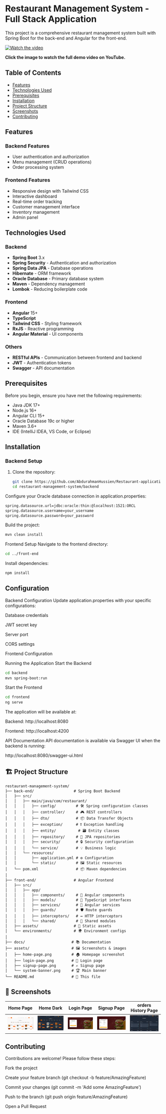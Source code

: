 # Restaurant Management System - Full Stack Application

This project is a comprehensive restaurant management system built with Spring Boot for the back-end and Angular for the front-end.

[![Watch the video](https://img.youtube.com/vi/5tyWKkKuHvI/0.jpg)](https://youtu.be/5tyWKkKuHvI)

**Click the image to watch the full demo video on YouTube.**

## Table of Contents
- [Features](#features)
- [Technologies Used](#technologies-used)
- [Prerequisites](#prerequisites)
- [Installation](#installation)
- [Project Structure](#project-structure)
- [Screenshots](#screenshots)
- [Contributing](#contributing)

## Features

### Backend Features
- User authentication and authorization
- Menu management (CRUD operations)
- Order processing system

### Frontend Features
- Responsive design with Tailwind CSS
- Interactive dashboard
- Real-time order tracking
- Customer management interface
- Inventory management
- Admin panel

## Technologies Used

### Backend
- **Spring Boot** 3.x
- **Spring Security** - Authentication and authorization
- **Spring Data JPA** - Database operations
- **Hibernate** - ORM framework
- **Oracle Database** - Primary database system
- **Maven** - Dependency management
- **Lombok** - Reducing boilerplate code

### Frontend
- **Angular** 15+
- **TypeScript**
- **Tailwind CSS** - Styling framework
- **RxJS** - Reactive programming
- **Angular Material** - UI components

### Others
- **RESTful APIs** - Communication between frontend and backend
- **JWT** - Authentication tokens
- **Swagger** - API documentation

## Prerequisites

Before you begin, ensure you have met the following requirements:
- Java JDK 17+
- Node.js 16+
- Angular CLI 15+
- Oracle Database 19c or higher
- Maven 3.6+
- IDE (IntelliJ IDEA, VS Code, or Eclipse)

## Installation

### Backend Setup
1. Clone the repository:
   ```bash
   git clone https://github.com/AbdurahmanHussien/Restaurant-application.git
   cd restaurant-management-system/backend
   ```
Configure your Oracle database connection in application.properties:

```properties
spring.datasource.url=jdbc:oracle:thin:@localhost:1521:ORCL
spring.datasource.username=your_username
spring.datasource.password=your_password
```
Build the project:

```bash
mvn clean install
```
Frontend Setup
Navigate to the frontend directory:

```bash
cd ../front-end
```
Install dependencies:

```bash
npm install
```
## Configuration
Backend Configuration
Update application.properties with your specific configurations:

Database credentials

JWT secret key

Server port

CORS settings

Frontend Configuration

Running the Application
Start the Backend
```bash
cd backend
mvn spring-boot:run
```
Start the Frontend
```bash
cd frontend
ng serve
```
The application will be available at:

Backend: http://localhost:8080

Frontend: http://localhost:4200

API Documentation
API documentation is available via Swagger UI when the backend is running:

http://localhost:8080/swagger-ui.html


##  🏗️ Project Structure
```
restaurant-management-system/
├── back-end/                  # Spring Boot Backend
│   ├── src/
│   │   ├── main/java/com/restaurant/
│   │   │   ├── config/         # 🛠️ Spring configuration classes
│   │   │   ├── controller/     # 🎮 REST controllers
│   │   │   ├── dto/            # 📦 Data Transfer Objects
│   │   │   ├── exception/      # ❗ Exception handling
│   │   │   ├── entity/          # 🗃️ Entity classes
│   │   │   ├── repository/     # 💾 JPA repositories
│   │   │   ├── security/       # 🔒 Security configuration
│   │   │   └── service/        # 💡 Business logic
│   │   └── resources/
│   │       ├── application.yml # ⚙️ Configuration
│   │       └── static/         # 🖼️ Static resources
│   └── pom.xml                 # 📦 Maven dependencies
│
├── front-end/                 # Angular Frontend
│   ├── src/
│   │   ├── app/
│   │   │   ├── components/     # 🧩 Angular components
│   │   │   ├── models/         # 📐 TypeScript interfaces
│   │   │   ├── services/       # 🔌 Angular services
│   │   │   ├── guards/         # 🛡️ Route guards
│   │   │   ├── interceptors/   # ↔️ HTTP interceptors
│   │   │   └── shared/         # 🤝 Shared modules
│   ├── assets/                # 🎨 Static assets
│   └── environments/          # 🌍 Environment configs
│
├── docs/                     # 📚 Documentation
├── assets/                   # 🖼️ Screenshots & images
│   ├── home-page.png         # 🏠 Homepage screenshot
│   ├── login-page.png        # 🔑 Login page
│   ├── signup-page.png       # ✍️ Signup page
│   └── system-banner.png     # 🏆 Main banner
└── README.md                 # 📖 This file
```
## 📸 Screenshots

| Home Page | Home Dark | Login Page | Signup Page | orders History Page |
|-----------|-----------|------------|-------------|---------------------|
| ![Home](/others/screenshots/home.png) |  ![Home(Darkmode)](/others/screenshots/dark.png) | ![Login](/others/screenshots/login.png) | ![Signup](/others/screenshots/sign.png) | ![Order(Darkmode)](/others/screenshots/orders.png) 


## Contributing
Contributions are welcome! Please follow these steps:

Fork the project

Create your feature branch (git checkout -b feature/AmazingFeature)

Commit your changes (git commit -m 'Add some AmazingFeature')

Push to the branch (git push origin feature/AmazingFeature)

Open a Pull Request


